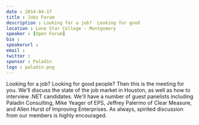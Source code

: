 ```yaml
---
date : 2014-04-17
title : Jobs Forum
description : Looking for a job?  Looking for good
location : Lone Star College - Montgomery
speaker : [Open Forum]
bio : 
speakerurl : 
email : 
twitter : 
sponsor : Paladin
logo : paladin.png
---
```

Looking for a job?  Looking for good people?  Then this is the meeting for you.  We'll discuss the state of the job market in Houston, as well as how to interview .NET candidates.  We'll have a number of guest panelists including Paladin Consulting, Mike Yeager of EPS, Jeffrey Palermo of Clear Measure, and Allen Hurst of Improving Enterprises.  As always, spirited discussion from our members is highly encouraged.
